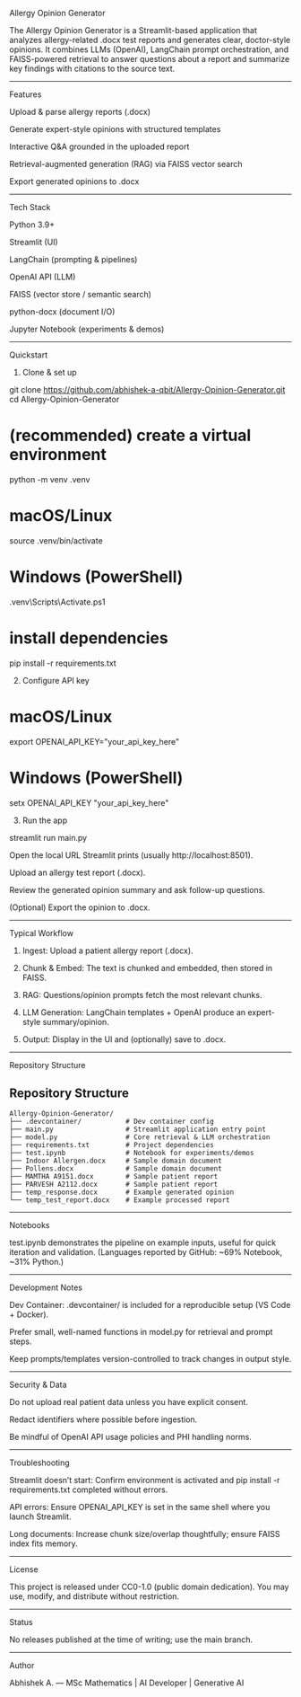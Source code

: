 Allergy Opinion Generator

The Allergy Opinion Generator is a Streamlit-based application that analyzes allergy-related .docx test reports and generates clear, doctor-style opinions. It combines LLMs (OpenAI), LangChain prompt orchestration, and FAISS-powered retrieval to answer questions about a report and summarize key findings with citations to the source text.


---

Features

Upload & parse allergy reports (.docx)

Generate expert-style opinions with structured templates

Interactive Q&A grounded in the uploaded report

Retrieval-augmented generation (RAG) via FAISS vector search

Export generated opinions to .docx



---

Tech Stack

Python 3.9+

Streamlit (UI)

LangChain (prompting & pipelines)

OpenAI API (LLM)

FAISS (vector store / semantic search)

python-docx (document I/O)

Jupyter Notebook (experiments & demos)



---

Quickstart

1) Clone & set up

git clone https://github.com/abhishek-a-qbit/Allergy-Opinion-Generator.git
cd Allergy-Opinion-Generator

# (recommended) create a virtual environment
python -m venv .venv
# macOS/Linux
source .venv/bin/activate
# Windows (PowerShell)
.venv\\Scripts\\Activate.ps1

# install dependencies
pip install -r requirements.txt

2) Configure API key

# macOS/Linux
export OPENAI_API_KEY="your_api_key_here"

# Windows (PowerShell)
setx OPENAI_API_KEY "your_api_key_here"

3) Run the app

streamlit run main.py

Open the local URL Streamlit prints (usually http://localhost:8501).

Upload an allergy test report (.docx).

Review the generated opinion summary and ask follow-up questions.

(Optional) Export the opinion to .docx.



---

Typical Workflow

1. Ingest: Upload a patient allergy report (.docx).


2. Chunk & Embed: The text is chunked and embedded, then stored in FAISS.


3. RAG: Questions/opinion prompts fetch the most relevant chunks.


4. LLM Generation: LangChain templates + OpenAI produce an expert-style summary/opinion.


5. Output: Display in the UI and (optionally) save to .docx.




---

Repository Structure
## Repository Structure

```plaintext
Allergy-Opinion-Generator/
├── .devcontainer/           # Dev container config
├── main.py                  # Streamlit application entry point
├── model.py                 # Core retrieval & LLM orchestration
├── requirements.txt         # Project dependencies
├── test.ipynb               # Notebook for experiments/demos
├── Indoor Allergen.docx     # Sample domain document
├── Pollens.docx             # Sample domain document
├── MAMTHA A9151.docx        # Sample patient report
├── PARVESH A2112.docx       # Sample patient report
├── temp_response.docx       # Example generated opinion
└── temp_test_report.docx    # Example processed report

```
---

Notebooks

test.ipynb demonstrates the pipeline on example inputs, useful for quick iteration and validation. (Languages reported by GitHub: ~69% Notebook, ~31% Python.)



---

Development Notes

Dev Container: .devcontainer/ is included for a reproducible setup (VS Code + Docker).

Prefer small, well-named functions in model.py for retrieval and prompt steps.

Keep prompts/templates version-controlled to track changes in output style.



---

Security & Data

Do not upload real patient data unless you have explicit consent.

Redact identifiers where possible before ingestion.

Be mindful of OpenAI API usage policies and PHI handling norms.



---

Troubleshooting

Streamlit doesn’t start: Confirm environment is activated and pip install -r requirements.txt completed without errors.

API errors: Ensure OPENAI_API_KEY is set in the same shell where you launch Streamlit.

Long documents: Increase chunk size/overlap thoughtfully; ensure FAISS index fits memory.



---

License

This project is released under CC0-1.0 (public domain dedication). You may use, modify, and distribute without restriction.


---

Status

No releases published at the time of writing; use the main branch.


---

Author

Abhishek A. — MSc Mathematics | AI Developer | Generative AI

